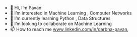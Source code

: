 - 👋 Hi, I’m Pavan
- 👀 I’m interested in Machine Learning , Computer Networks
- 🌱 I’m currently learning Python , Data Structures
- 💞️ I’m looking to collaborate on Machine Learning
- 📫 How to reach me www.linkedin.com/in/darbha-pavan,  

<!---
dpavan369/dpavan369 is a ✨ special ✨ repository because its `README.md` (this file) appears on your GitHub profile.
You can click the Preview link to take a look at your changes.
--->
